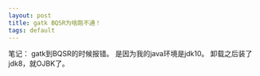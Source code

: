```yaml
---
layout: post
title: gatk BQSR为啥跑不通！
tags: default
---
```


笔记：
gatk到BQSR的时候报错。
是因为我的java环境是jdk10。
卸载之后装了jdk8，就OJBK了。

[T_T]:hmmmmmmmmmmmmmm